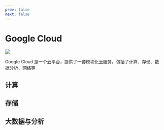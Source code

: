```yaml
---
prev: false
next: false
---
```


<script setup lang="ts"> 
import SkillIconsBlock from '../../../../components/SkillIconsBlock.vue'

// 计算
const __COMPUTE__ = [
    // {
    //     name: "Cloud Run",
    //     link: "https://cloud.google.com/run?hl=zh_cn",
    //     imgSrc: "/static/skill-icons/web-infrastructure--gcp-cloud-run.png",
    //     openNewTag: true
    // },
    {
        name: "Cloud Functions",
        link: "https://codelabs.developers.google.com/codelabs/cloud-starting-cloudfunctions?hl=zh-cn",
        imgSrc: "/static/skill-icons/web-infrastructure--gcp-cloud-functions.png",
        openNewTag: true
    }
]

// 存储
const __STORAGE__ = [
    {
        name: "Cloud Storage",
        link: "https://cloud.google.com/storage?hl=zh_cn",
        imgSrc: "/static/skill-icons/web-infrastructure--gcp-cloud-storage.png",
        openNewTag: true
    },
    {
        name: "Cloud SQL",
        link: "https://cloud.google.com/sql?hl=zh_cn",
        imgSrc: "/static/skill-icons/web-infrastructure--gcp-cloud-sql.png",
        openNewTag: true
    },
]

// 大数据与分析
const __BIG_DATA_ANALYSIS__ = [
    {
        name: "BigQuery",
        link: "https://cloud.google.com/bigquery?hl=zh_cn#generative-ai",
        imgSrc: "/static/skill-icons/web-infrastructure--gcp-bigquery.png",
        openNewTag: true
    },
    // {
    //     name: "Looker",
    //     link: "https://cloud.google.com/looker?hl=zh_cn",
    //     imgSrc: "/static/skill-icons/web-infrastructure--gcp-bigquery.png",
    //     openNewTag: true
    // }
]
</script>

# Google Cloud

![](/static/skill-images/web-infrastructure--gcp.png)

Google Cloud 是一个云平台，提供了一套模块化云服务，包括了计算、存储、数据分析、网络等

## 计算

<SkillIconsBlock :skillList="__COMPUTE__"/>

## 存储

<SkillIconsBlock :skillList="__STORAGE__"/>

## 大数据与分析

<SkillIconsBlock :skillList="__BIG_DATA_ANALYSIS__"/>
